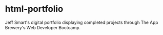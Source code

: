 # html-portfolio
Jeff Smart's digital portfolio displaying completed projects through The App Brewery's Web Developer Bootcamp. 
